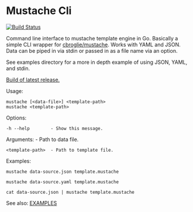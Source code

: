 Mustache Cli
============

[![Build Status](https://travis-ci.org/quantumew/mustache-cli.svg?branch=master)](https://travis-ci.org/quantumew/mustache-cli)

Command line interface to mustache template engine in Go.
Basically a simple CLI wrapper for [cbroglie/mustache](https://github.com/cbroglie/mustache).
Works with YAML and JSON. Data can be piped in via stdin or passed in as a file name via an option.

See examples directory for a more in depth example of using JSON, YAML, and stdin.

[Build of latest release.](https://github.com/quantumew/mustache-cli/releases)

Usage:

    mustache [<data-file>] <template-path>
    mustache <template-path>

Options:

    -h --help        - Show this message.

Arguments:
    <data-file>      - Path to data file.

    <template-path>  - Path to template file.

Examples:

    mustache data-source.json template.mustache

    mustache data-source.yaml template.mustache

    cat data-source.json | mustache template.mustache

See also: [EXAMPLES](examples/README.md)
